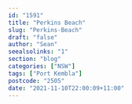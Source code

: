 ```yaml
---
id: "1591"
title: "Perkins Beach"
slug: "Perkins-Beach"
draft: "false"
author: "Sean"
seealsolinks: "1"
section: "blog"
categories: ["NSW"]
tags: ["Port Kembla"]
postcode: "2505"
date: "2021-11-10T22:00:09+11:00"
---
```

